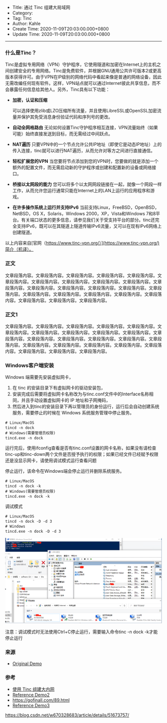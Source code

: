 - Title: 通过 Tinc 组建大局域网
- Category:
- Tag: Tinc
- Author: Kahle
- Create Time: 2020-11-09T20:03:00.000+0800
- Update Time: 2020-11-09T20:03:00.000+0800

---

### 什么是Tinc？

Tinc是虚拟专用网络（VPN）守护程序，它使用隧道和加密在Internet上的主机之间创建安全的专用网络。Tinc是免费软件，并根据GNU通用公共许可版本2或更高版本获得许可。由于VPN在IP级别的网络代码中看起来像是普通的网络设备，因此无需改编任何现有软件。这样，VPN站点就可以通过Internet彼此共享信息，而不会暴露任何信息给其他人。另外，Tinc具有以下功能：

- **加密，认证和压缩**

  可以选择使用zlib或LZO压缩所有流量，并且使用LibreSSL或OpenSSL加密流量并保护其免受消息身份验证代码和序列号的更改。

- **自动全网格路由**
  无论如何设置Tinc守护程序相互连接，VPN流量始终（如果可能）始终直接发送到目标，而无需经过中间跃点。

- **NAT遍历**
  只要VPN中的一个节点允许公共IP地址（即使它是动态IP地址）上的传入连接，tinc就可以进行NAT遍历，从而允许对等方之间进行直接通信。

- **轻松扩展您的VPN**
  当您要将节点添加到您的VPN时，您要做的就是添加一个额外的配置文件，而无需启动新的守护程序或创建和配置新的设备或网络接口。

- **桥接以太网段的能力**
  您可以将多个以太网网段链接在一起，就像一个网段一样工作，从而允许您运行通常只能在Internet上的LAN上运行的应用程序和游戏。

- **在许多操作系统上运行并支持IPv6**
  当前支持Linux，FreeBSD，OpenBSD，NetBSD，OS X，Solaris，Windows 2000，XP，Vista和Windows 7和8平台。有关端口状态的更多信息，请参见我们关于受支持平台的部分。tinc还完全支持IPv6，既可以在其隧道上隧道传输IPv6流量，又可以在现有IPv6网络上创建隧道。

以上内容来自[官网（https://www.tinc-vpn.org/）](https://www.tinc-vpn.org/)简介（机译）。


### 正文

文章段落内容。文章段落内容。文章段落内容。文章段落内容。文章段落内容。文章段落内容。文章段落内容。文章段落内容。文章段落内容。文章段落内容。文章段落内容。文章段落内容。文章段落内容。文章段落内容。文章段落内容。文章段落内容。文章段落内容。文章段落内容。文章段落内容。文章段落内容。文章段落内容。文章段落内容。文章段落内容。文章段落内容。


### 正文1

文章段落内容。文章段落内容。文章段落内容。文章段落内容。文章段落内容。文章段落内容。文章段落内容。文章段落内容。文章段落内容。文章段落内容。文章段落内容。文章段落内容。文章段落内容。文章段落内容。文章段落内容。文章段落内容。文章段落内容。文章段落内容。文章段落内容。文章段落内容。文章段落内容。文章段落内容。文章段落内容。文章段落内容。

### Windows客户端安装

Windows 端需要先安装虚拟网卡，

1. 在 tinc 的安装目录下有虚拟网卡的驱动安装包，
2. 安装完成后需要将虚拟网卡名称改为与tinc.conf文件中的Interface名称相同，并且手动设置虚拟网卡的 IP 地址和子网掩码，
3. 然后进入到tinc的安装目录下再以管理员的身份运行，运行后会自动创建系统服务，需要停止的时候在 Windows 系统服务管理中停止服务。

```
# Linux/MacOS
tincd -n dock
# Windows(需要管理员权限)
tincd.exe -n dock
```

运行完后，使用ifconfig查看是否有tinc.conf设置的网卡名称，如果没有请检查tinc-up和tinc-down两个文件是否授予执行的权限；如果已经文件已经赋予权限还是没显示网卡，请使用调试模式运行查看问题

停止运行，该命令在Windows端会停止运行并删除系统服务。

```
# Linux/MacOS
tincd -n dock -k
# Windows(需要管理员权限)
tincd.exe -n dock -k
```

调试模式

```
# Linux/MacOS
tincd -n dock -D -d 3
# Windows
tincd.exe -n dock -D -d 3
```



![Windows 下 Tinc 服务注册和启动](通过%20Tinc%20组建大局域网.assets/Windows%20下%20Tinc%20服务注册和启动.png)



注意：调试模式时无法使用Ctrl+C停止运行，需要输入命令tinc -n dock -k才能停止运行

### 来源

- [Original Demo](https://github.com/kahlkn)

### 参考

- [使用 Tinc 组建大内网](https://zimiao.moe/posts/53555/)
- [Reference Demo2](https://github.com/kahlkn)
- https://gofinall.com/89.html
- [Reference Demo3](https://github.com/kahlkn)



https://blog.csdn.net/w670328683/article/details/51673757/




